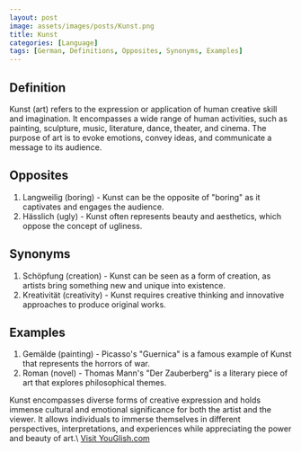 ```yaml
---
layout: post
image: assets/images/posts/Kunst.png
title: Kunst
categories: [Language]
tags: [German, Definitions, Opposites, Synonyms, Examples]
---
```


## Definition 
Kunst (art) refers to the expression or application of human creative skill and imagination. It encompasses a wide range of human activities, such as painting, sculpture, music, literature, dance, theater, and cinema. The purpose of art is to evoke emotions, convey ideas, and communicate a message to its audience.

## Opposites
1. Langweilig (boring) - Kunst can be the opposite of "boring" as it captivates and engages the audience.
2. Hässlich (ugly) - Kunst often represents beauty and aesthetics, which oppose the concept of ugliness.

## Synonyms
1. Schöpfung (creation) - Kunst can be seen as a form of creation, as artists bring something new and unique into existence.
2. Kreativität (creativity) - Kunst requires creative thinking and innovative approaches to produce original works.

## Examples
1. Gemälde (painting) - Picasso's "Guernica" is a famous example of Kunst that represents the horrors of war.
2. Roman (novel) - Thomas Mann's "Der Zauberberg" is a literary piece of art that explores philosophical themes.

Kunst encompasses diverse forms of creative expression and holds immense cultural and emotional significance for both the artist and the viewer. It allows individuals to immerse themselves in different perspectives, interpretations, and experiences while appreciating the power and beauty of art.\ <a id="yg-widget-0" class="youglish-widget" data-query="Kunst" data-lang="german" data-components="8412" data-auto-start="0" data-bkg-color="theme_light" data-title="How%20to%20pronounce%20Kunst%20in%20German"  rel="nofollow" href="https://youglish.com">Visit YouGlish.com</a><script async src="https://youglish.com/public/emb/widget.js" charset="utf-8"></script>